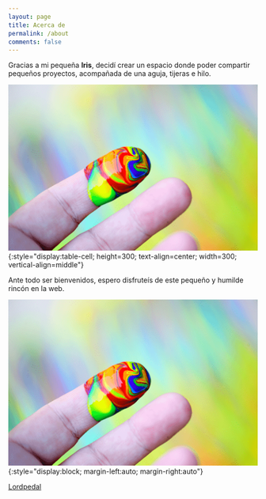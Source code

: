 ```yaml
---
layout: page
title: Acerca de
permalink: /about
comments: false
---
```



Gracias a mi pequeña **Iris**, decidí crear un espacio donde poder compartir pequeños proyectos, acompañada de una aguja, tijeras e hilo.

![Avatar](/assets/images/avatar.png){:style="display:table-cell; height=300; text-align=center; width=300; vertical-align=middle"}

Ante todo ser bienvenidos, espero disfruteís de este pequeño y humilde rincón en la web.

![Avatar](/assets/images/avatar.png){:style="display:block; margin-left:auto; margin-right:auto"}

<a target="_blank" href="https://lordpedal.github.io" class="btn btn-success">Lordpedal <i class="fab fa-github"></i></a>
